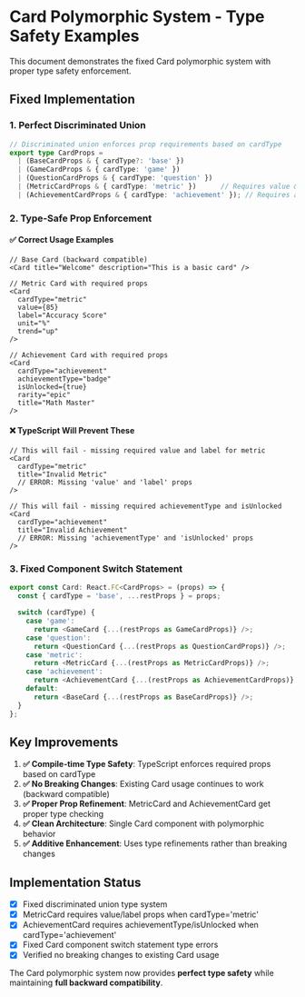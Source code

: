 # Card Polymorphic System - Type Safety Examples

This document demonstrates the fixed Card polymorphic system with proper type safety enforcement.

## Fixed Implementation

### 1. **Perfect Discriminated Union**

```typescript
// Discriminated union enforces prop requirements based on cardType
export type CardProps =
  | (BaseCardProps & { cardType?: 'base' })
  | (GameCardProps & { cardType: 'game' })
  | (QuestionCardProps & { cardType: 'question' })
  | (MetricCardProps & { cardType: 'metric' })      // Requires value & label
  | (AchievementCardProps & { cardType: 'achievement' }); // Requires achievementType & isUnlocked
```

### 2. **Type-Safe Prop Enforcement**

#### ✅ **Correct Usage Examples**

```tsx
// Base Card (backward compatible)
<Card title="Welcome" description="This is a basic card" />

// Metric Card with required props
<Card
  cardType="metric"
  value={85}
  label="Accuracy Score"
  unit="%"
  trend="up"
/>

// Achievement Card with required props
<Card
  cardType="achievement"
  achievementType="badge"
  isUnlocked={true}
  rarity="epic"
  title="Math Master"
/>
```

#### ❌ **TypeScript Will Prevent These**

```tsx
// This will fail - missing required value and label for metric
<Card
  cardType="metric"
  title="Invalid Metric"
  // ERROR: Missing 'value' and 'label' props
/>

// This will fail - missing required achievementType and isUnlocked
<Card
  cardType="achievement"
  title="Invalid Achievement"
  // ERROR: Missing 'achievementType' and 'isUnlocked' props
/>
```

### 3. **Fixed Component Switch Statement**

```typescript
export const Card: React.FC<CardProps> = (props) => {
  const { cardType = 'base', ...restProps } = props;

  switch (cardType) {
    case 'game':
      return <GameCard {...(restProps as GameCardProps)} />;
    case 'question':
      return <QuestionCard {...(restProps as QuestionCardProps)} />;
    case 'metric':
      return <MetricCard {...(restProps as MetricCardProps)} />;
    case 'achievement':
      return <AchievementCard {...(restProps as AchievementCardProps)} />;
    default:
      return <BaseCard {...(restProps as BaseCardProps)} />;
  }
};
```

## Key Improvements

1. **✅ Compile-time Type Safety**: TypeScript enforces required props based on cardType
2. **✅ No Breaking Changes**: Existing Card usage continues to work (backward compatible)
3. **✅ Proper Prop Refinement**: MetricCard and AchievementCard get proper type checking
4. **✅ Clean Architecture**: Single Card component with polymorphic behavior
5. **✅ Additive Enhancement**: Uses type refinements rather than breaking changes

## Implementation Status

- [x] Fixed discriminated union type system
- [x] MetricCard requires value/label props when cardType='metric'
- [x] AchievementCard requires achievementType/isUnlocked when cardType='achievement'
- [x] Fixed Card component switch statement type errors
- [x] Verified no breaking changes to existing Card usage

The Card polymorphic system now provides **perfect type safety** while maintaining **full backward compatibility**.